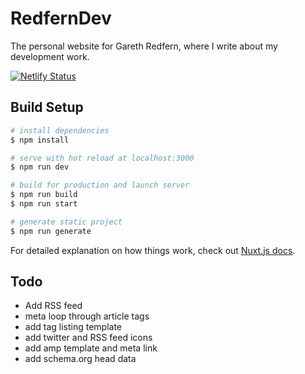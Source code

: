 # RedfernDev

The personal website for Gareth Redfern, where I write about my development work.

[![Netlify Status](https://api.netlify.com/api/v1/badges/4c9dd304-297a-4b36-a23d-0c22cb0518b3/deploy-status)](https://app.netlify.com/sites/redfern-dev/deploys)

## Build Setup

```bash
# install dependencies
$ npm install

# serve with hot reload at localhost:3000
$ npm run dev

# build for production and launch server
$ npm run build
$ npm run start

# generate static project
$ npm run generate
```

For detailed explanation on how things work, check out [Nuxt.js docs](https://nuxtjs.org).

## Todo

- Add RSS feed
- meta loop through article tags
- add tag listing template
- add twitter and RSS feed icons
- add amp template and meta link
- add schema.org head data
